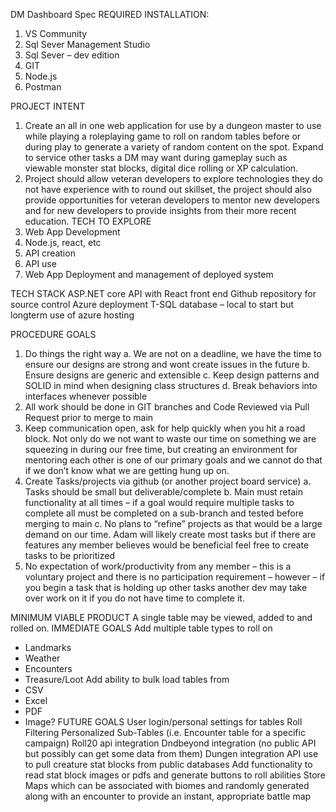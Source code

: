 DM Dashboard Spec
REQUIRED INSTALLATION:
1.	VS Community
2.	Sql Sever Management Studio
3.	Sql Sever – dev edition
4.	GIT
5.	Node.js
6.	Postman

PROJECT INTENT
1.	Create an all in one web application for use by a dungeon master to use while playing a roleplaying game to roll on random tables before or during play to generate a variety of random content on the spot. Expand to service other tasks a DM may want during gameplay such as viewable monster stat blocks, digital dice rolling or XP calculation.
2.	Project should allow veteran developers to explore technologies they do not have experience with to round out skillset, the project should also provide opportunities for veteran developers to mentor new developers and for new developers to provide insights from their more recent education.
TECH TO EXPLORE
1.	Web App Development
2.	Node.js, react, etc
3.	API creation
4.	API use
5.	Web App Deployment and management of deployed system

TECH STACK
ASP.NET core API with React front end
Github repository for source control
Azure deployment
T-SQL database – local to start but longterm use of azure hosting

PROCEDURE GOALS
1.	Do things the right way 
a.	We are not on a deadline, we have the time to ensure our designs are strong and wont create issues in the future
b.	Ensure designs are generic and extensible
c.	Keep design patterns and SOLID in mind when designing class structures
d.	Break behaviors into interfaces whenever possible
2.	All work should be done in GIT branches and Code Reviewed via Pull Request prior to merge to main
3.	Keep communication open, ask for help quickly when you hit a road block. Not only do we not want to waste our time on something we are squeezing in during our free time, but creating an environment for mentoring each other is one of our primary goals and we cannot do that if we don’t know what we are getting hung up on.
4.	Create Tasks/projects via github (or another project board service)
a.	Tasks should be small but deliverable/complete
b.	Main must retain functionality at all times – if a goal would require multiple tasks to complete all must be completed on a sub-branch and tested before merging to main
c.	No plans to “refine” projects as that would be a large demand on our time. Adam will likely create most tasks but if there are features any member believes would be beneficial feel free to create tasks to be prioritized
5.	No expectation of work/productivity from any member – this is a voluntary project and there is no participation requirement – however – if you begin a task that is holding up other tasks another dev may take over work on it if you do not have time to complete it. 

MINIMUM VIABLE PRODUCT
A single table may be viewed, added to and rolled on.
IMMEDIATE GOALS
Add multiple table types to roll on
-	Landmarks
-	Weather
-	Encounters
-	Treasure/Loot
Add ability to bulk load tables from
-	CSV
-	Excel
-	PDF
-	Image?
FUTURE GOALS
User login/personal settings for tables
Roll Filtering
Personalized Sub-Tables (i.e. Encounter table for a specific campaign)
Roll20 api integration
Dndbeyond integration (no public API but possibly can get some data from them)
Dungen integration
API use to pull creature stat blocks from public databases
Add functionality to read stat block images or pdfs and generate buttons to roll abilities
Store Maps which can be associated with biomes and randomly generated along with an encounter to provide an instant, appropriate battle map

